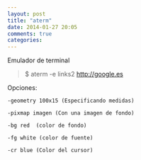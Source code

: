 ```yaml
---
layout: post
title: "aterm"
date: 2014-01-27 20:05
comments: true
categories: 
---
```

Emulador de terminal 

>$ aterm -e links2 http://google.es 

Opciones: 

	-geometry 100x15 (Especificando medidas) 

	-pixmap imagen (Con una imagen de fondo) 

	-bg red  (color de fondo) 

	-fg white (color de fuente) 

	-cr blue (Color del cursor) 

